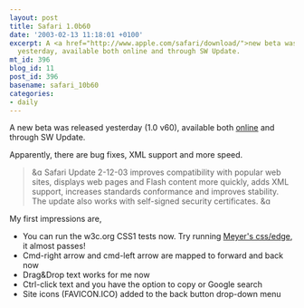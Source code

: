 ```yaml
---
layout: post
title: Safari 1.0b60
date: '2003-02-13 11:18:01 +0100'
excerpt: A <a href="http://www.apple.com/safari/download/">new beta was released</a>
  yesterday, available both online and through SW Update.
mt_id: 396
blog_id: 11
post_id: 396
basename: safari_10b60
categories:
- daily
---
```

A new beta was released yesterday (1.0 v60), available both <a href="http://www.apple.com/safari/download/">online</a> and through SW Update.

Apparently, there are bug fixes, XML support and more speed.<blockquote><img src="https://www.davidroessli.com/assets/macinblog/img/new_quote_left.gif" width="18" height="14" alt="&quote;" border="0" /> Safari Update 2-12-03 improves compatibility with popular web sites, displays web pages and Flash content more quickly, adds XML support, increases standards conformance and improves stability. The update also works with self-signed security certificates. 
<img src="https://www.davidroessli.com/assets/macinblog/img/new_quote_right.gif" width="18" height="14" alt="&quote;" border="0" /> </blockquote>
My first impressions are,<ul><li>You can run the w3c.org CSS1 tests now. Try running <a href="http://www.meyerweb.com/eric/css/edge/">Meyer's css/edge</a>, it almost passes!</li><li>Cmd-right arrow and cmd-left arrow are mapped to forward and back now</li><li>Drag&Drop text works for me now</li><li>Ctrl-click text and you have the option to copy or Google search</li><li>Site icons (FAVICON.ICO) added to the back button drop-down menu</li></ul>
